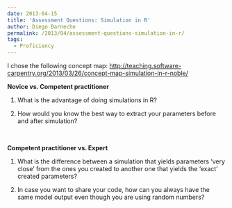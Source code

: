 ```yaml
---
date: 2013-04-15
title: 'Assessment Questions: Simulation in R'
author: Diego Barneche
permalink: /2013/04/assessment-questions-simulation-in-r/
tags:
  - Proficiency
---
```

I chose the following concept map: http://teaching.software-carpentry.org/2013/03/26/concept-map-simulation-in-r-noble/

**Novice vs. Competent practitioner**

1. What is the advantage of doing simulations in R?

2. How would you know the best way to extract your parameters before and after simulation?

&nbsp;

**Competent practitioner vs. Expert**

1. What is the difference between a simulation that yields parameters &#8216;very close&#8217; from the ones you created to another one that yields the &#8216;exact&#8217; created parameters?

2. In case you want to share your code, how can you always have the same model output even though you are using random numbers?

&nbsp;
